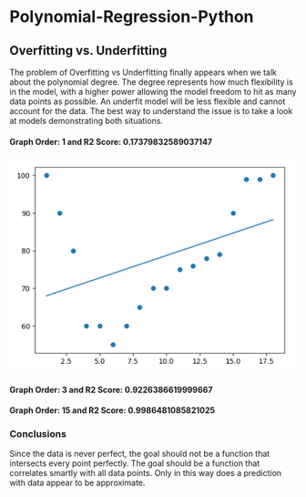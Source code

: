 # Polynomial-Regression-Python

## Overfitting vs. Underfitting
The problem of Overfitting vs Underfitting finally appears when we talk about the polynomial degree. The degree represents how much flexibility is in the model, with a higher power allowing the model freedom to hit as many data points as possible. An underfit model will be less flexible and cannot account for the data. The best way to understand the issue is to take a look at models demonstrating both situations.

#### Graph Order: 1 and R2 Score:  0.17379832589037147
![]( https://github.com/PHBMB/Polynomial-Regression-Python/blob/main/GraphOrder1.png)

#### Graph Order: 3 and R2 Score:  0.9226386619999667
[](https://github.com/PHBMB/Polynomial-Regression-Python/blob/main/GraphOrder3.png)
#### Graph Order: 15 and R2 Score:  0.9986481085821025
[](https://github.com/PHBMB/Polynomial-Regression-Python/blob/main/GraphOrder15.png)

### Conclusions
Since the data is never perfect, the goal should not be a function that intersects every point perfectly. The goal should be a function that correlates smartly with all data points. Only in this way does a prediction with data appear to be approximate.
